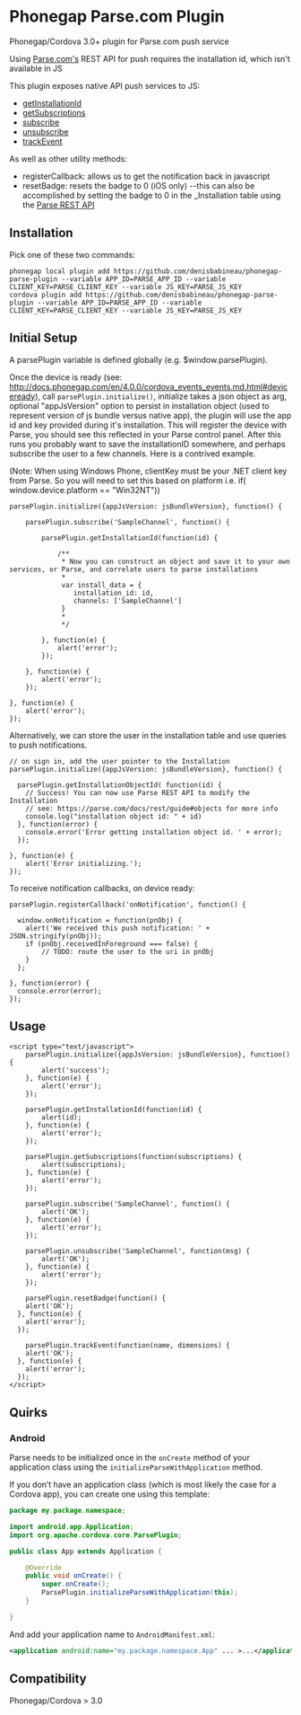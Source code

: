 Phonegap Parse.com Plugin
=========================

Phonegap/Cordova 3.0+ plugin for Parse.com push service

Using [Parse.com's](http://parse.com) REST API for push requires the installation id, which isn't available in JS

This plugin exposes native API push services to JS:
* <a href="https://www.parse.com/docs/android/api/com/parse/ParseInstallation.html#getInstallationId()">getInstallationId</a>
* <a href="https://www.parse.com/docs/android/api/com/parse/PushService.html#getSubscriptions(android.content.Context)">getSubscriptions</a>
* <a href="https://www.parse.com/docs/android/api/com/parse/PushService.html#subscribe(android.content.Context, java.lang.String, java.lang.Class, int)">subscribe</a>
* <a href="https://www.parse.com/docs/android/api/com/parse/PushService.html#unsubscribe(android.content.Context, java.lang.String)">unsubscribe</a>
* <a href="https://parse.com/docs/osx/api/Classes/PFAnalytics.html#//api/name/trackEvent:dimensions:">trackEvent</a>

As well as other utility methods:
* registerCallback: allows us to get the notification back in javascript
* resetBadge: resets the badge to 0 (iOS only) --this can also be accomplished by setting the badge to 0 in the _Installation table using the <a href="https://parse.com/docs/rest/guide#objects-updating-objects">Parse REST API</a>

Installation
------------

Pick one of these two commands:

```
phonegap local plugin add https://github.com/denisbabineau/phonegap-parse-plugin --variable APP_ID=PARSE_APP_ID --variable CLIENT_KEY=PARSE_CLIENT_KEY --variable JS_KEY=PARSE_JS_KEY
cordova plugin add https://github.com/denisbabineau/phonegap-parse-plugin --variable APP_ID=PARSE_APP_ID --variable CLIENT_KEY=PARSE_CLIENT_KEY --variable JS_KEY=PARSE_JS_KEY
```

Initial Setup
-------------

A parsePlugin variable is defined globally (e.g. $window.parsePlugin).

Once the device is ready (see: http://docs.phonegap.com/en/4.0.0/cordova_events_events.md.html#deviceready), call ```parsePlugin.initialize()```, initialize takes a json object as arg, optional "appJsVersion" option to persist in installation object (used to represent version of js bundle versus native app), the plugin will use the app id and key provided during it's installation. This will register the device with Parse, you should see this reflected in your Parse control panel. After this runs you probably want to save the installationID somewhere, and perhaps subscribe the user to a few channels. Here is a contrived example.

(Note: When using Windows Phone, clientKey must be your .NET client key from Parse. So you will need to set this based on platform i.e. if( window.device.platform == "Win32NT"))

```
parsePlugin.initialize({appJsVersion: jsBundleVersion}, function() {

	parsePlugin.subscribe('SampleChannel', function() {

		parsePlugin.getInstallationId(function(id) {

			/**
			 * Now you can construct an object and save it to your own services, or Parse, and correlate users to parse installations
			 *
			 var install_data = {
			  	installation_id: id,
			  	channels: ['SampleChannel']
			 }
			 *
			 */

		}, function(e) {
			alert('error');
		});

	}, function(e) {
		alert('error');
	});

}, function(e) {
	alert('error');
});

```

Alternatively, we can store the user in the installation table and use queries to push notifications.

```
// on sign in, add the user pointer to the Installation
parsePlugin.initialize({appJsVersion: jsBundleVersion}, function() {

  parsePlugin.getInstallationObjectId( function(id) {
    // Success! You can now use Parse REST API to modify the Installation
    // see: https://parse.com/docs/rest/guide#objects for more info
    console.log("installation object id: " + id)
  }, function(error) {
    console.error('Error getting installation object id. ' + error);
  });

}, function(e) {
	alert('Error initializing.');
});

```

To receive notification callbacks, on device ready:


```
parsePlugin.registerCallback('onNotification', function() {

  window.onNotification = function(pnObj) {
    alert('We received this push notification: ' + JSON.stringify(pnObj));
    if (pnObj.receivedInForeground === false) {
    	// TODO: route the user to the uri in pnObj
    }
  };

}, function(error) {
  console.error(error);
});

```

Usage
-----
```
<script type="text/javascript">
	parsePlugin.initialize({appJsVersion: jsBundleVersion}, function() {
		alert('success');
	}, function(e) {
		alert('error');
	});

	parsePlugin.getInstallationId(function(id) {
		alert(id);
	}, function(e) {
		alert('error');
	});

	parsePlugin.getSubscriptions(function(subscriptions) {
		alert(subscriptions);
	}, function(e) {
		alert('error');
	});

	parsePlugin.subscribe('SampleChannel', function() {
		alert('OK');
	}, function(e) {
		alert('error');
	});

	parsePlugin.unsubscribe('SampleChannel', function(msg) {
		alert('OK');
	}, function(e) {
		alert('error');
	});

	parsePlugin.resetBadge(function() {
    alert('OK');
  }, function(e) {
    alert('error');
  });

	parsePlugin.trackEvent(function(name, dimensions) {
    alert('OK');
  }, function(e) {
    alert('error');
  });
</script>
```

Quirks
------

### Android

Parse needs to be initialized once in the `onCreate` method of your application class using the `initializeParseWithApplication` method.

If you don’t have an application class (which is most likely the case for a Cordova app), you can create one using this template:

```java
package my.package.namespace;

import android.app.Application;
import org.apache.cordova.core.ParsePlugin;

public class App extends Application {

    @Override
    public void onCreate() {
        super.onCreate();
        ParsePlugin.initializeParseWithApplication(this);
    }

}
```

And add your application name to `AndroidManifest.xml`:

```xml
<application android:name="my.package.namespace.App" ... >...</application>
```


Compatibility
-------------
Phonegap/Cordova > 3.0

